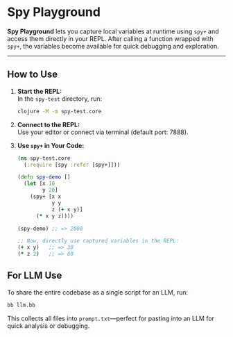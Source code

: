 # Spy Playground

**Spy Playground** lets you capture local variables at runtime using `spy+` and access them directly in your REPL. After calling a function wrapped with `spy+`, the variables become available for quick debugging and exploration.

---

## How to Use

1. **Start the REPL:**  
   In the `spy-test` directory, run:  
   ```bash
   clojure -M -m spy-test.core
   ```

2. **Connect to the REPL:**  
   Use your editor or connect via terminal (default port: 7888).

3. **Use `spy+` in Your Code:**  
   ```clojure
   (ns spy-test.core
     (:require [spy :refer [spy+]]))

   (defn spy-demo []
     (let [x 10
           y 20]
       (spy+ [x x
              y y
              z (+ x y)]
         (* x y z))))

   (spy-demo) ;; => 2000

   ;; Now, directly use captured variables in the REPL:
   (+ x y)   ;; => 30
   (* z 2)   ;; => 60
   ```

## For LLM Use

To share the entire codebase as a single script for an LLM, run:  
```bash
bb llm.bb
```  
This collects all files into `prompt.txt`—perfect for pasting into an LLM for quick analysis or debugging.
